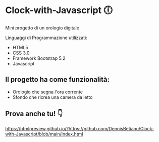 # Clock-with-Javascript 🕕

Mini progetto di un orologio digitale

Linguaggi di Programmazione utilizzati:
- HTML5
- CSS 3.0
- Framework Bootstrap 5.2
- Javascript 


## Il progetto ha come funzionalità: ##
- Orologio che segna l'ora corrente
- Sfondo che ricrea una camera da letto


## Prova anche tu! 👇 ##
https://htmlpreview.github.io/?https://github.com/DennisBetianu/Clock-with-Javascript/blob/main/index.html
